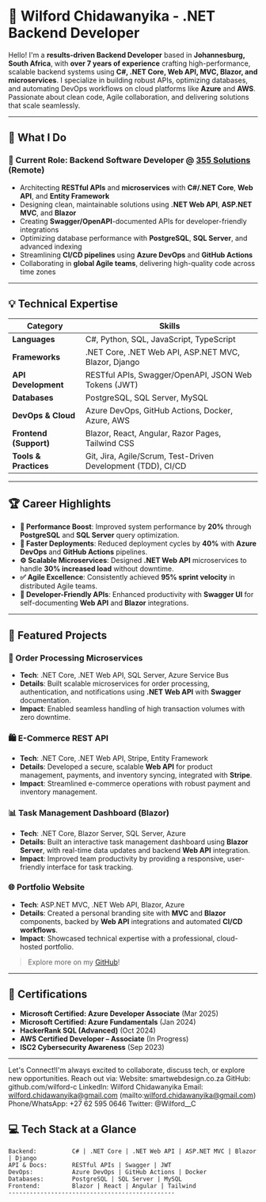 # 👋 Wilford Chidawanyika - .NET Backend Developer

Hello! I'm a **results-driven Backend Developer** based in **Johannesburg, South Africa**, with **over 7 years of experience** crafting high-performance, scalable backend systems using **C#, .NET Core, Web API, MVC, Blazor, and microservices**. I specialize in building robust APIs, optimizing databases, and automating DevOps workflows on cloud platforms like **Azure** and **AWS**. Passionate about clean code, Agile collaboration, and delivering solutions that scale seamlessly.

---

## 🚀 What I Do

### 💼 Current Role: Backend Software Developer @ [355 Solutions](https://www.355solutions.com/) (Remote)

- Architecting **RESTful APIs** and **microservices** with **C#/.NET Core**, **Web API**, and **Entity Framework**
- Designing clean, maintainable solutions using **.NET Web API**, **ASP.NET MVC**, and **Blazor**
- Creating **Swagger/OpenAPI**-documented APIs for developer-friendly integrations
- Optimizing database performance with **PostgreSQL**, **SQL Server**, and advanced indexing
- Streamlining **CI/CD pipelines** using **Azure DevOps** and **GitHub Actions**
- Collaborating in **global Agile teams**, delivering high-quality code across time zones

---

## 💡 Technical Expertise

| **Category**          | **Skills**                                                                 |
|-----------------------|---------------------------------------------------------------------------|
| **Languages**         | C#, Python, SQL, JavaScript, TypeScript                                    |
| **Frameworks**        | .NET Core, .NET Web API, ASP.NET MVC, Blazor, Django                      |
| **API Development**   | RESTful APIs, Swagger/OpenAPI, JSON Web Tokens (JWT)                      |
| **Databases**         | PostgreSQL, SQL Server, MySQL                                             |
| **DevOps & Cloud**    | Azure DevOps, GitHub Actions, Docker, Azure, AWS                          |
| **Frontend (Support)**| Blazor, React, Angular, Razor Pages, Tailwind CSS                        |
| **Tools & Practices** | Git, Jira, Agile/Scrum, Test-Driven Development (TDD), CI/CD              |

---

## 🏆 Career Highlights

- **🚀 Performance Boost**: Improved system performance by **20%** through **PostgreSQL** and **SQL Server** query optimization.
- **🔁 Faster Deployments**: Reduced deployment cycles by **40%** with **Azure DevOps** and **GitHub Actions** pipelines.
- **⚙️ Scalable Microservices**: Designed **.NET Web API** microservices to handle **30% increased load** without downtime.
- **✅ Agile Excellence**: Consistently achieved **95% sprint velocity** in distributed Agile teams.
- **📘 Developer-Friendly APIs**: Enhanced productivity with **Swagger UI** for self-documenting **Web API** and **Blazor** integrations.

---

## 📁 Featured Projects

### 🛒 Order Processing Microservices
- **Tech**: .NET Core, .NET Web API, SQL Server, Azure Service Bus
- **Details**: Built scalable microservices for order processing, authentication, and notifications using **.NET Web API** with **Swagger** documentation.
- **Impact**: Enabled seamless handling of high transaction volumes with zero downtime.

### 🛍️ E-Commerce REST API
- **Tech**: .NET Core, .NET Web API, Stripe, Entity Framework
- **Details**: Developed a secure, scalable **Web API** for product management, payments, and inventory syncing, integrated with **Stripe**.
- **Impact**: Streamlined e-commerce operations with robust payment and inventory management.

### 📊 Task Management Dashboard (Blazor)
- **Tech**: .NET Core, Blazor Server, SQL Server, Azure
- **Details**: Built an interactive task management dashboard using **Blazor Server**, with real-time data updates and backend **Web API** integration.
- **Impact**: Improved team productivity by providing a responsive, user-friendly interface for task tracking.

### 🌐 Portfolio Website
- **Tech**: ASP.NET MVC, .NET Web API, Blazor, Azure
- **Details**: Created a personal branding site with **MVC** and **Blazor** components, backed by **Web API** integrations and automated **CI/CD workflows**.
- **Impact**: Showcased technical expertise with a professional, cloud-hosted portfolio.

> Explore more on my [GitHub](https://github.com/wilford-c)!

---

## 📜 Certifications

- **Microsoft Certified: Azure Developer Associate** (Mar 2025)
- **Microsoft Certified: Azure Fundamentals** (Jan 2024)
- **HackerRank SQL (Advanced)** (Oct 2024)
- **AWS Certified Developer – Associate** (In Progress)
- **ISC2 Cybersecurity Awareness** (Sep 2023)

---
 Let's Connect!I'm always excited to collaborate, discuss tech, or explore new opportunities.
 Reach out via: Website: smartwebdesign.co.za
 GitHub: github.com/wilford-c
 LinkedIn: Wilford Chidawanyika
 Email: wilford.chidawanyika@gmail.com (mailto:wilford.chidawanyika@gmail.com)
 Phone/WhatsApp: +27 62 595 0646
 Twitter: @Wilford__C



## 💻 Tech Stack at a Glance

```plaintext
Backend:          C# | .NET Core | .NET Web API | ASP.NET MVC | Blazor | Django
API & Docs:       RESTful APIs | Swagger | JWT
DevOps:           Azure DevOps | GitHub Actions | Docker
Databases:        PostgreSQL | SQL Server | MySQL
Frontend:         Blazor | React | Angular | Tailwind
-----------------------------------------------
